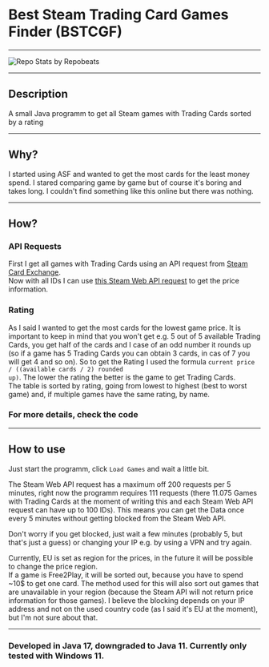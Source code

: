 # Best Steam Trading Card Games Finder (BSTCGF)
   
---
   
![Repo Stats by Repobeats](https://repobeats.axiom.co/api/embed/487fa5f690163154569de26cad1426252c719883.svg "Repobeats analytics image")   
   
---
   
## Description
A small Java programm to get all Steam games with Trading Cards sorted by a rating

---

## Why?
I started using ASF and wanted to get the most cards for the least money spend. I stared comparing game by game but of course it's boring and takes long. 
I couldn't find something like this online but there was nothing.

---

## How?
### API Requests
First I get all games with Trading Cards using an API request from [Steam Card Exchange](https://www.steamcardexchange.net/).   
Now with all IDs I can use [this Steam Web API request](https://github.com/Revadike/InternalSteamWebAPI/wiki/Get-App-Details) to get the price information.   
   
### Rating
As I said I wanted to get the most cards for the lowest game price. It is important to keep in mind that you won't get e.g. 5 out of 5 available Trading Cards, 
you get half of the cards and I case of an odd number it rounds up (so if a game has 5 Trading Cards you can obtain 3 cards, in cas of 7 you will get 4 and so on).
So to get the Rating I used the formula <code>current price / ((available cards / 2) rounded up)</code>. The lower the rating the better is the game to get Trading Cards.   
The table is sorted by rating, going from lowest to highest (best to worst game) and, if multiple games have the same rating, by name.
   
### For more details, check the code
   
---
   
## How to use
Just start the programm, click <code>Load Games</code> and wait a little bit.   
   
The Steam Web API request has a maximum off 200 requests per 5 minutes, right now the programm requires 111 requests 
(there 11.075 Games with Trading Cards at the moment of writing this and each Steam Web API request can have up to 100 IDs). This means you can get the Data once every 5 minutes without getting blocked from the Steam Web API.
   
Don't worry if you get blocked, just wait a few minutes (probably 5, but that's just a guess) or changing your IP e.g. by using a VPN and try again.
   
Currently, EU is set as region for the prices, in the future it will be possible to change the price region.   
If a game is Free2Play, it will be sorted out, because you have to spend ~10$ to get one card. 
The method used for this will also sort out games that are unavailable in your region (because the Steam API will not return price information for those games). 
I believe the blocking depends on your IP address and not on the used country code (as I said it's EU at the moment), but I'm not sure about that.
   
---
   
### Developed in Java 17, downgraded to Java 11. Currently only tested with Windows 11.
